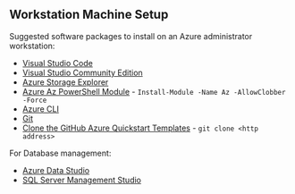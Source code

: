 ## Workstation Machine Setup

Suggested software packages to install on an Azure administrator workstation:

* [Visual Studio Code](https://code.visualstudio.com/)
* [Visual Studio Community Edition](https://visualstudio.microsoft.com/vs/community/)
* [Azure Storage Explorer](https://azure.microsoft.com/en-au/features/storage-explorer/)
* [Azure Az PowerShell Module](https://www.powershellgallery.com/packages/Az) - `Install-Module -Name Az -AllowClobber -Force`
* [Azure CLI](https://docs.microsoft.com/en-us/cli/azure/install-azure-cli-windows)
* [Git](https://git-scm.com/)
* [Clone the GitHub Azure Quickstart Templates](https://github.com/Azure/azure-quickstart-templates) - `git clone <http address>`

For Database management:

* [Azure Data Studio](https://docs.microsoft.com/en-us/sql/azure-data-studio/download)
* [SQL Server Management Studio](https://docs.microsoft.com/en-us/sql/ssms/download-sql-server-management-studio-ssms)
